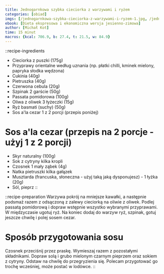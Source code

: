 ```yaml
---
title: Jednogarnkowa szybka cieciorka z warzywami i ryżem
categories: [obiad]
imgs: [/jednogarnkowa-szybka-cieciorka-z-warzywami-i-ryzem-1.jpg, /jednogarnkowa-szybka-cieciorka-z-warzywami-i-ryzem-2.jpg]
ebook: [Dieta ekspresowa i ekonomiczna wersja jesienno-zimowa]
author: [Michał Kot]
time: 15 minut
macros: {kcal: 706.9, b: 27.4, t: 21.5, w: 84.9}
---
```


::recipe-ingredients
- Cieciorka z puszki (175g)
- Przyprawy orientalne według uznania (np. płatki chilli, kminek mielony, papryka słodka wędzona)
- Cukinia (40g)
- Pietruszka (40g)
- Czerwona cebula (20g)
- Szpinak 2 garście (50g)
- Passata pomidorowa (100g)
- Oliwa z oliwek 3 łyżeczki (15g)
- Ryż basmati (suchy) (50g)
- Sos a'la cezar 1 z 2 porcji (przepis poniżej)

# Sos a'la cezar (przepis na 2 porcje - użyj 1 z 2 porcji)
- Skyr naturalny (100g)
- Sok z cytryny kilka kropli
- Czosnek 1 mały ząbek (4g)
- Natka pietruszki kilka gałązek
- Musztarda (francuska, słoneczna - użyj taką jaką dysponujesz) - 1 łyżka (20g)
- Sól, pieprz
::

::recipe-preparation
Warzywa pokrój na mniejsze kawałki, a następnie podsmaż razem z odsączoną z zalewy cieciorką na oliwie z oliwek. Podlej passatą pomidorową i dopraw wstępnie wszystko wybranymi przyprawami. W międzyczasie ugotuj ryż. Na koniec dodaj do warzyw ryż, szpinak, gotuj jeszcze chwilę i polej sosem cezar.

# Sposób przygotowania sosu
Czosnek przeciśnij przez praskę. Wymieszaj razem z pozostałymi składnikami. Dopraw solą i grubo mielonym czarnym pieprzem oraz sokiem z cytryny. Odstaw na chwilę do przegryzienia się. Polecam przygotować go trochę wcześniej, może postać w lodówce.
::